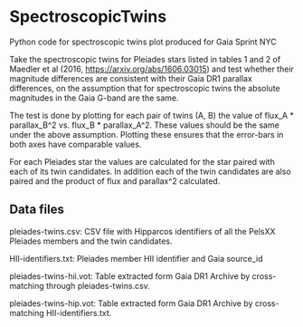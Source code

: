 # SpectroscopicTwins
Python code for spectroscopic twins plot produced for Gaia Sprint NYC

Take the spectroscopic twins for Pleiades stars listed in tables 1 and 2 of Maedler et al (2016,
https://arxiv.org/abs/1606.03015) and test whether their magnitude differences are consistent with their
Gaia DR1 parallax differences, on the assumption that for spectroscopic twins the absolute magnitudes in
the Gaia G-band are the same.

The test is done by plotting for each pair of twins (A, B) the value of flux_A * parallax_B^2 vs.
flux_B * parallax_A^2. These values should be the same under the above assumption. Plotting these ensures
that the error-bars in both axes have comparable values.

For each Pleiades star the values are calculated for the star paired with each of its twin candidates. In
addition each of the twin candidates are also paired and the product of flux and parallax^2 calculated.

Data files
----------

pleiades-twins.csv: CSV file with Hipparcos identifiers of all the PelsXX Pleiades members and the twin
candidates.

HII-identifiers.txt: Pleiades member HII identifier and Gaia source_id

pleiades-twins-hii.vot: Table extracted form Gaia DR1 Archive by cross-matching through
pleiades-twins.csv.

pleiades-twins-hip.vot: Table extracted form Gaia DR1 Archive by cross-matching HII-identifiers.txt.
